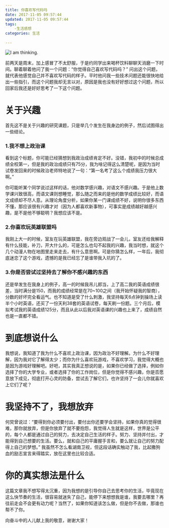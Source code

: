 ```yaml
---
title: 你喜欢写代码吗
date: 2017-11-05 09:57:44
updated: 2017-11-05 09:57:44
tags:
    -生活感想
categories: 生活
    
---
```


![I am thinking.](http://upload-images.jianshu.io/upload_images/3631399-1febf404d1a9ef7c.png?imageMogr2/auto-orient/strip%7CimageView2/2/w/1240)

前两天是周末，加上感冒了不太舒服，于是约同学出来喝杯饮料聊聊天消磨一下时间。聊着聊着他问了我一个问题：“你觉得自己喜欢写代码吗？” 问出这个问题，就代表他感觉自己并不喜欢写代码的样子。平时他问我一些技术问题还能很快地给出一些指引，而这个问题我却无言以对，原因是我也没有好好想过这个问题，所以回家后我还是好好思考了一下这个问题。
<!-- more -->
# 关于兴趣
首先这不是关于兴趣的研究课题，只是举几个发生在我身边的例子，然后试图得出一些结论。

### 1.我不想上政治课
看到这个标题，你可能已经猜想到我政治成绩肯定不好。没错，我初中的时候总成绩全校第一，但是我的政治成绩只有75分，我为啥记得这么清楚呢，是因为当时试卷发回来的时候政治老师特地说了一句：“第一名考了这么个成绩我压力很大啊。”

你可能听某个同学说过这样的话，他对数学感兴趣，对语文不感兴趣。于是他上数学课兴致很高，而语文课则想睡觉，那么随之而来的是他的数学成绩比较好，而语文成绩却不尽人意。从理论角度分析，如果你某一门课成绩不好，说明你很多东西不懂，那应该很有兴趣才对（因为人都喜欢新事物），可事实是成绩越好越感兴趣，是不是他不够聪明？我想应该不是。

### 2.你喜欢玩英雄联盟吗
我刚上大一的时候，室友在玩英雄联盟，我在旁边观战了一会儿，室友还给我解释有什么技能，补刀，开大什么的，可是怎么也勾不起我的兴趣，我当时想，就这个几个动漫人物在地图里走来走去，有什么意思啊。可是你猜怎么样，一年后，我彻底迷恋了这个游戏，遗憾的是我已经忘了是谁带我入坑的了。

### 3.你是否尝试过坚持去了解你不感兴趣的东西
还是举发生在我身上的例子，高一的时候我吊儿郎当，上了高二我的英语成绩很差，当时满分是150，而我的成绩经常是在70~100之间（我开始怀疑我的智商），分数的好坏完全看运气。也不知道是受了什么刺激，我坚持每天6点钟到操场上读半个小时英语，还买了一份天利38套的英语试卷，每天刷一份题。三个月后，模拟考试我的英语成绩125分，而且从此以后我对英语课的兴趣也上来了，成绩自然也是一直都不错。

# 到底想说什么
我想说，我知道了我为什么不喜欢上政治课，因为政治不好理解。为什么不好理解，因为我对它了解得太少；而你为什么喜欢玩游戏，不喜欢学习，我觉得大概也是因为游戏好理解吧。好吧，其实我真正想说的是，如果你已经做了选择，例如你选择了你的大学专业，或者选择了你的工作岗位，但是你觉得不感兴趣，你是否愿意放下成见，彻底打开心灵的防备，尝试去了解它们，也许坚持了一会儿你就喜欢上它们了呢？

# 我坚持不了，我想放弃
何炅曾说过：“要得到你必须要付出，要付出你还要学会坚持，如果你真的觉得很难，那你就放弃，但是你放弃了就不要抱怨，我觉得人生就是这样，世界是公平的，每个人都是通过自己的努力，去决定自己生活的样子。努力、坚持并付出，才能得到自己想要的生活。要么，就和自己的平庸握手言和，要么就让自己的努力配得上自己的梦想。” 我虽然不怎么看湖南卫视，但这段话确实触动了我，比起撒狗血的励志宣言来得踏实，放在这里也比较合适。

# 你的真实想法是什么
这篇文章我不想写得太沉重，因为我想的是引导你自己去思考你的生活，毕竟现在这么快节奏的生活，很容易就迷失了自己，能停下来想想我是谁，我要去哪里？再往前走会不会更有动力呢？当然了，如果你知道该怎么做，但是你不去做，那谁也帮不了你。

向奋斗中的人儿献上我的敬意，谢谢大家！